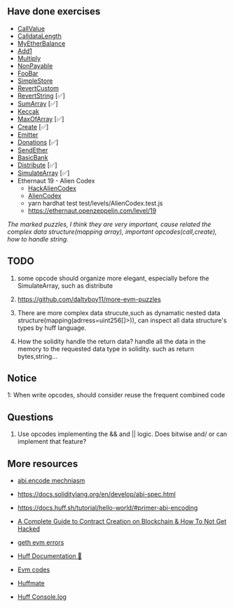 ## Have done exercises
- [CallValue](https://github.com/sodexx7/huff-puzzles/blob/main/src/CallValue.huff)
- [CalldataLength](https://github.com/sodexx7/huff-puzzles/blob/main/src/CalldataLength.huff)
- [MyEtherBalance](https://github.com/sodexx7/huff-puzzles/blob/main/src/MyEtherBalance.huff)
- [Add1](https://github.com/sodexx7/huff-puzzles/blob/main/src/Add1.huff)
- [Multiply](https://github.com/sodexx7/huff-puzzles/blob/main/src/Multiply.huff)
- [NonPayable](https://github.com/sodexx7/huff-puzzles/blob/main/src/NonPayable.huff)
- [FooBar](https://github.com/sodexx7/huff-puzzles/blob/main/src/FooBar.huff)
- [SimpleStore](https://github.com/sodexx7/huff-puzzles/blob/main/src/SimpleStore.huff)
- [RevertCustom](https://github.com/sodexx7/huff-puzzles/blob/main/src/RevertCustom.huff)
- [RevertString](https://github.com/sodexx7/huff-puzzles/blob/main/src/RevertString.huff) [✅]
- [SumArray](https://github.com/sodexx7/huff-puzzles/blob/main/src/SumArray.huff) [✅]
- [Keccak](https://github.com/sodexx7/huff-puzzles/blob/main/src/Keccak.huff) 
- [MaxOfArray](https://github.com/sodexx7/huff-puzzles/blob/main/src/MaxOfArray.huff) [✅]
- [Create](https://github.com/sodexx7/huff-puzzles/blob/main/src/Create.huff)   [✅]
- [Emitter](https://github.com/sodexx7/huff-puzzles/blob/main/src/Emitter.huff)
- [Donations](https://github.com/sodexx7/huff-puzzles/blob/main/src/Donations.huff) [✅]
- [SendEther](https://github.com/sodexx7/huff-puzzles/blob/main/src/SendEther.huff)
- [BasicBank](https://github.com/sodexx7/huff-puzzles/blob/main/src/BasicBank.huff)
- [Distribute](https://github.com/sodexx7/huff-puzzles/blob/main/src/Distributor.huff) [✅]
- [SimulateArray](https://github.com/sodexx7/huff-puzzles/blob/main/src/SimulateArray.huff) [✅]
- Ethernaut 19 - Alien Codex
    * [HackAlienCodex](https://github.com/sodexx7/security_related/blob/1377d3686f265ecb852beea281f302080398d07f/ethernaut/contracts/contracts/attacks/MySolution/HackAlienCodex.sol#L58)
    * [AlienCodex](https://github.com/sodexx7/security_related/blob/1377d3686f265ecb852beea281f302080398d07f/ethernaut/contracts/contracts/levels/AlienCodex.sol#L2)
    * yarn hardhat test test/levels/AlienCodex.test.js
    * https://ethernaut.openzeppelin.com/level/19

*The marked puzzles, I think they are very important, cause related the complex data structure(mapping array), important opcodes(call,create), how to handle string.*

## TODO
1. some opcode should organize more elegant, especially before the SimulateArray, such as distribute

2. https://github.com/daltyboy11/more-evm-puzzles 

3. There are more complex data strucute,such as dynamatic nested data structure(mapping(adrress=uint256[]>)), can inspect all data structure's  types by huff language. 

4. How the solidity handle the return data?  handle all the data in the memory to the requested data type in solidity. such as return bytes,string...

## Notice
1: When write opcodes, should consider reuse the frequent combined code


## Questions
1. Use opcodes implementing the && and || logic. Does bitwise and/ or can implement that feature?


## More resources

- [abi.encode mechniasm](https://www.youtube.com/watch?v=upVloLUw5Z0) 
- https://docs.soliditylang.org/en/develop/abi-spec.html
- https://docs.huff.sh/tutorial/hello-world/#primer-abi-encoding
- [A Complete Guide to Contract Creation on Blockchain & How To Not Get Hacked](https://www.youtube.com/watch?v=eE7QTSNmHxo)
- [geth evm errors](https://github.com/ethereum/go-ethereum/blob/63127f5443bbf4dd6c56fcb11236d35b1ecad848/core/vm/errors.go#L49)

- [Huff Documentation 🐴](https://docs.huff.sh/)
- [Evm codes](https://evm.codes)
- [Huffmate](https://github.com/huff-language/huffmate)
- [Huff Console.log](https://github.com/AmadiMichael/Huff-Console)
